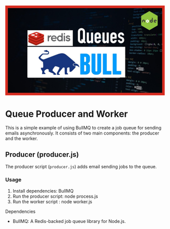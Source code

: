![Redis BullMQ](./simple.jpg)

# Queue Producer and Worker

This is a simple example of using BullMQ to create a job queue for sending emails asynchronously. It consists of two main components: the producer and the worker.

## Producer (producer.js)

The producer script (`producer.js`) adds email sending jobs to the queue.

### Usage

1. Install dependencies: BullMQ
2. Run the producer script: node process.js
3. Run the worker script : node worker.js

Dependencies
* BullMQ: A Redis-backed job queue library for Node.js.